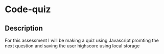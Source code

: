 # Code-quiz

## Description 
For this assessment I will be making a quiz using Javascript promting the next question and saving the user highscore using local storage 
